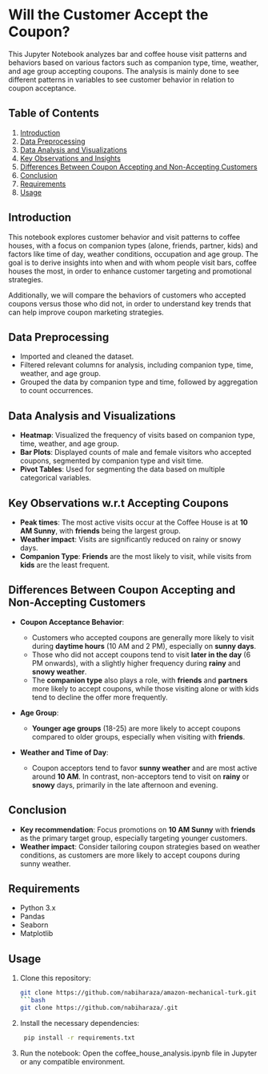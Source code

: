 # Will the Customer Accept the Coupon?

This Jupyter Notebook analyzes bar and coffee house visit patterns and behaviors based on various factors such as companion type, time, weather, and age group accepting coupons. The analysis is mainly done to see different patterns in variables to see customer behavior in relation to coupon acceptance.

## Table of Contents
1. [Introduction](#introduction)
2. [Data Preprocessing](#data-preprocessing)
3. [Data Analysis and Visualizations](#data-analysis-and-visualizations)
4. [Key Observations and Insights](#key-observations-and-insights)
5. [Differences Between Coupon Accepting and Non-Accepting Customers](#differences-between-coupon-accepting-and-non-accepting-customers)
6. [Conclusion](#conclusion)
7. [Requirements](#requirements)
8. [Usage](#usage)

## Introduction
This notebook explores customer behavior and visit patterns to coffee houses, with a focus on companion types (alone, friends, partner, kids) and factors like time of day, weather conditions, occupation and age group. The goal is to derive insights into when and with whom people visit bars, coffee houses the most, in order to enhance customer targeting and promotional strategies.

Additionally, we will compare the behaviors of customers who accepted coupons versus those who did not, in order to understand key trends that can help improve coupon marketing strategies.

## Data Preprocessing
- Imported and cleaned the dataset.
- Filtered relevant columns for analysis, including companion type, time, weather, and age group.
- Grouped the data by companion type and time, followed by aggregation to count occurrences.

## Data Analysis and Visualizations
- **Heatmap**: Visualized the frequency of visits based on companion type, time, weather, and age group.
- **Bar Plots**: Displayed counts of male and female visitors who accepted coupons, segmented by companion type and visit time.
- **Pivot Tables**: Used for segmenting the data based on multiple categorical variables.

## Key Observations w.r.t Accepting Coupons
- **Peak times**: The most active visits occur at the Coffee House is at **10 AM Sunny**, with **friends** being the largest group.
- **Weather impact**: Visits are significantly reduced on rainy or snowy days.
- **Companion Type**: **Friends** are the most likely to visit, while visits from **kids** are the least frequent.

## Differences Between Coupon Accepting and Non-Accepting Customers
- **Coupon Acceptance Behavior**: 
   - Customers who accepted coupons are generally more likely to visit during **daytime hours** (10 AM and 2 PM), especially on **sunny days**.
   - Those who did not accept coupons tend to visit **later in the day** (6 PM onwards), with a slightly higher frequency during **rainy** and **snowy weather**.
   - The **companion type** also plays a role, with **friends** and **partners** more likely to accept coupons, while those visiting alone or with kids tend to decline the offer more frequently.
  
- **Age Group**:
   - **Younger age groups** (18-25) are more likely to accept coupons compared to older groups, especially when visiting with **friends**.
  
- **Weather and Time of Day**:
   - Coupon acceptors tend to favor **sunny weather** and are most active around **10 AM**. In contrast, non-acceptors tend to visit on **rainy** or **snowy** days, primarily in the late afternoon and evening.

## Conclusion
- **Key recommendation**: Focus promotions on **10 AM Sunny** with **friends** as the primary target group, especially targeting younger customers.
- **Weather impact**: Consider tailoring coupon strategies based on weather conditions, as customers are more likely to accept coupons during sunny weather.

## Requirements
- Python 3.x
- Pandas
- Seaborn
- Matplotlib

## Usage
1. Clone this repository:  
   ```bash
   git clone https://github.com/nabiharaza/amazon-mechanical-turk.git
   ```bash
   git clone https://github.com/nabiharaza/.git
2. Install the necessary dependencies:
   ```bash
    pip install -r requirements.txt
3. Run the notebook:
Open the coffee_house_analysis.ipynb file in Jupyter or any compatible environment.

